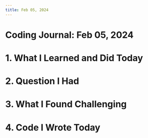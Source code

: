 ```yaml
---
title: Feb 05, 2024
---
```


# Coding Journal: Feb 05, 2024

# 1. What I Learned and Did Today

# 2. Question I Had

# 3. What I Found Challenging

# 4. Code I Wrote Today

